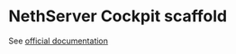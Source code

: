 # NethServer Cockpit scaffold

See [official documentation](https://nethserver.github.io/nethserver-cockpit/tutorial/)
